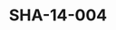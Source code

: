 ---
pid: SHA-14-004
title: SHA-14-004
language: en
original_label: 
rights: Sharhabil Ahmed
location_of_original: Sharhabil Ahmed
photographer_or_studio: 
scanned_from: photograph 7.2 by 10.4
_date: '1965'
location: Tunisia
description: Sharhabil Ahmed and his band
additional_notes: 
permission_display: 'yes'
on_server: 'no'
on_website: 'no'
permalink: /photopages/en/SHA-14-004
layout: photo-page
---